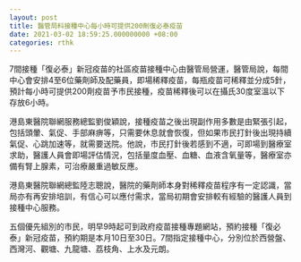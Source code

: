 ```yaml
---
layout: post
title: 醫管局料接種中心每小時可提供200劑復必泰疫苗
date: 2021-03-02 18:59:25.000000000 +08:00
categories: rthk
---
```


7間接種「復必泰」新冠疫苗的社區疫苗接種中心由醫管局營運，醫管局說，每間中心會安排4至6位藥劑師及配藥員，即場稀釋疫苗，每瓶疫苗可稀釋並分成5針，預計每小時可提供200劑疫苗予市民接種，疫苗稀釋後可以在攝氏30度室溫以下存放6小時。

港島東醫院聯網服務總監劉俊穎說，接種疫苗之後出現副作用多數是由緊張引起，包括頭暈、氣促、手部麻痹等，只需要休息就會恢復，但如果市民打針後出現持續氣促、心跳加速等，就需要送院。他說，市民打針後若感到不適，可即場到醫療室求助，醫護人員會即場評估情況，包括量度血壓、血糖、血液含氧量等，醫療室亦備有腎上腺素，可治療嚴重過敏反應。

港島東醫院聯網總監陸志聰說，醫院的藥劑師本身對稀釋疫苗程序有一定認識，當局亦有再安排培訓，有信心可以應付需求，當局初期會安排較有經驗的醫護人員到接種中心服務。

五個優先組別的市民，明早9時起可到政府疫苗接種專題網站，預約接種「復必泰」新冠疫苗，預約期是本月10日至30日。7間指定接種中心，分別位於西營盤、西灣河、觀塘、九龍塘、荔枝角、上水及元朗。
